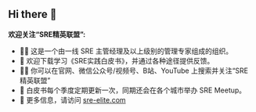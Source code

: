 ## Hi there 👋


**欢迎关注“SRE精英联盟”:**

- 🙋‍♀️ 这是一个由一线 SRE 主管经理及以上级别的管理专家组成的组织。
- 🌈 欢迎下载学习《SRE实践白皮书》，并通过各种途径提供反馈。
- 👩‍💻 你可以在官网、微信公众号/视频号、B站、YouTube 上搜索并关注“SRE精英联盟”
- 🍿 白皮书每个季度定期更新一次，同期还会在各个城市举办 SRE Meetup。
- 🧙 更多信息，请访问 [sre-elite.com](https://www.sre-elite.com)

